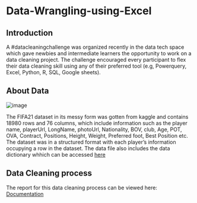 # Data-Wrangling-using-Excel
## Introduction
A #datacleaningchallenge was organized recently in the data tech space which gave newbies and intermediate learners the opportunity to work on a data cleaning project.
The challenge encouraged every participant to flex their data cleaning skill using any of their preferred tool (e.g, Powerquery, Excel, Python, R, SQL, Google sheets).

## About Data
![image](https://user-images.githubusercontent.com/105671618/225287022-afbe24e5-474f-4024-a60f-10e25b6f4e19.png)

The FIFA21 dataset in its messy form was gotten from kaggle and contains 18980 rows and 76 columns, which include information such as the player name, playerUrl, LongName, photoUrl, Nationality, BOV, club, Age, POT, OVA, Contract, Positions, Height, Weight, Preferred foot, Best Position etc. 
The dataset was in a structured format with each player’s information occupying a row in the dataset. The data file also includes the data dictionary whhich can be accessed [here](https://github.com/Darexboy/Data-Wrangling-using-Excel/blob/main/FIFA%20Dataset%20Dictionary.pptx)

## Data Cleaning process
The report for this data cleaning process can be viewed here: [Documentation](https://github.com/Darexboy/Data-Wrangling-using-Excel/blob/main/Data%20Wrangling%20process%20on%20FIFA21%20raw%20data%20in%20Excel.pdf)

